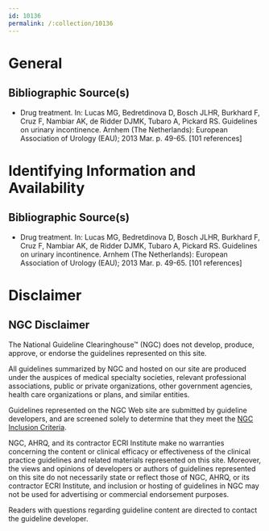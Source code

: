 ```yaml
---
id: 10136
permalink: /:collection/10136
---
```


# General

## Bibliographic Source(s)

- Drug treatment. In: Lucas MG, Bedretdinova D, Bosch JLHR, Burkhard F, Cruz F, Nambiar AK, de Ridder DJMK, Tubaro A, Pickard RS. Guidelines on urinary incontinence. Arnhem (The Netherlands): European Association of Urology (EAU); 2013 Mar. p. 49-65. [101 references]

# Identifying Information and Availability

## Bibliographic Source(s)

- Drug treatment. In: Lucas MG, Bedretdinova D, Bosch JLHR, Burkhard F, Cruz F, Nambiar AK, de Ridder DJMK, Tubaro A, Pickard RS. Guidelines on urinary incontinence. Arnhem (The Netherlands): European Association of Urology (EAU); 2013 Mar. p. 49-65. [101 references]

# Disclaimer

## NGC Disclaimer

The National Guideline Clearinghouse™ (NGC) does not develop, produce, approve, or endorse the guidelines represented on this site.

All guidelines summarized by NGC and hosted on our site are produced under the auspices of medical specialty societies, relevant professional associations, public or private organizations, other government agencies, health care organizations or plans, and similar entities.

Guidelines represented on the NGC Web site are submitted by guideline developers, and are screened solely to determine that they meet the [NGC Inclusion Criteria](/help-and-about/summaries/inclusion-criteria).

NGC, AHRQ, and its contractor ECRI Institute make no warranties concerning the content or clinical efficacy or effectiveness of the clinical practice guidelines and related materials represented on this site. Moreover, the views and opinions of developers or authors of guidelines represented on this site do not necessarily state or reflect those of NGC, AHRQ, or its contractor ECRI Institute, and inclusion or hosting of guidelines in NGC may not be used for advertising or commercial endorsement purposes.

Readers with questions regarding guideline content are directed to contact the guideline developer.

